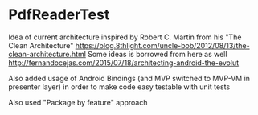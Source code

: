 # PdfReaderTest

 Idea of current architecture inspired by Robert C. Martin from his "The Clean Architecture"
 https://blog.8thlight.com/uncle-bob/2012/08/13/the-clean-architecture.html
 Some ideas is borrowed from here as well
 http://fernandocejas.com/2015/07/18/architecting-android-the-evolut
 <p>
 Also added usage of Android Bindings (and MVP switched to MVP-VM in presenter layer)
 in order to make code easy testable with unit tests
 <p>
 Also used "Package by feature" approach
 
